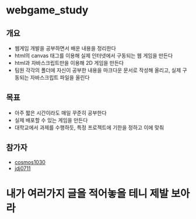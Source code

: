 # webgame_study
## 개요
- 웹게임 개발을 공부하면서 배운 내용을 정리한다
- html의 canvas 태그를 이용해 실제 인터넷에서 구동되는 웹 게임을 만든다
- html과 자바스크립트만을 이용해 2D 게임을 만든다
- 팀원 각각의 폴더에 자신이 공부한 내용을 마크다운 문서로 작성해 올리고, 실제 구동되는 자바스크립트 파일을 올린다
## 목표
- 아주 짧은 시간이라도 매일 꾸준히 공부한다
- 실제 배포할 수 있는 게임을 만든다
- 대학교에서 과제를 수행하듯, 특정 프로젝트에 기한을 정하고 이에 맞춰 
## 참가자
- [cosmos1030](https://github.com/cosmos1030)
- [jdj0711](https://github.com/jdj0711)
# 내가 여러가지 글을 적어놓을 테니 제발 보아라
